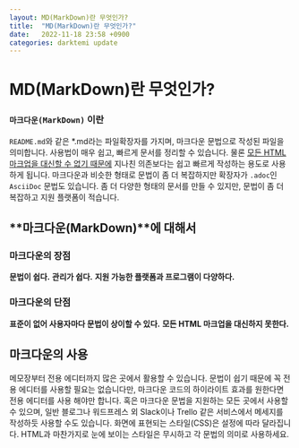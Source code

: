 ```yaml
---
layout: MD(MarkDown)란 무엇인가?
title:  "MD(MarkDown)란 무엇인가?"
date:   2022-11-18 23:58 +0900
categories: darktemi update
---
```


# MD(MarkDown)란 무엇인가?

### **`마크다운(MarkDown)`** 이란

`README.md`와 같은 *.md라는 파일확장자를 가지며, 마크다운 문법으로 작성된 파일을 의미합니다.
사용법이 매우 쉽고, 빠르게 문서를 정리할 수 있습니다.
물론 <u>모든 HTML 마크업을 대신할 수 없기 때문에</u> 지나친 의존보다는 쉽고 빠르게 작성하는 용도로 사용하게 됩니다.
마크다운과 비슷한 형태로 문법이 좀 더 복잡하지만 확장자가 `.adoc`인 `AsciiDoc` 문법도 있습니다.
좀 더 다양한 형태의 문서를 만들 수 있지만, 문법이 좀 더 복잡하고 지원 플랫폼이 적습니다.


## **마크다운(MarkDown)**에 대해서

### **마크다운의 장점**

**문법이 쉽다.**
**관리가 쉽다.**
**지원 가능한 플랫폼과 프로그램이 다양하다.**

### **마크다운의 단점**

**표준이 없어 사용자마다 문법이 상이할 수 있다.**
**모든 HTML 마크업을 대신하지 못한다.**



## 마크다운의 사용

메모장부터 전용 에디터까지 많은 곳에서 활용할 수 있습니다.
문법이 쉽기 때문에 꼭 전용 에디터를 사용할 필요는 없습니다만,
마크다운 코드의 하이라이트 효과를 원한다면 전용 에디터를 사용 해야만 합니다.
혹은 마크다운 문법을 지원하는 모든 곳에서 사용할 수 있으며, 일반 블로그나 워드프레스 외 Slack이나 Trello 같은 서비스에서 메세지를 작성하듯 사용할 수도 있습니다.
화면에 표현되는 스타일(CSS)은 설정에 따라 달라집니다.
HTML과 마찬가지로 눈에 보이는 스타일은 무시하고 각 문법의 의미로 사용하세요.